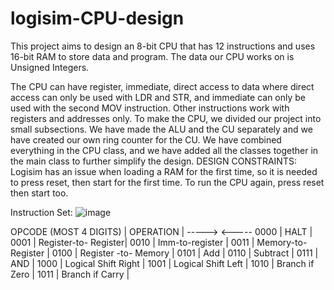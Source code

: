 # logisim-CPU-design
This project aims to design an 8-bit CPU that has 12 instructions and uses 16-bit RAM to store data and program. The data our CPU works on is Unsigned Integers.

The CPU can have register, immediate, direct access to data where direct access can only be used with LDR and STR, and immediate can only be used with the second MOV instruction. Other instructions work with registers and addresses only.
To make the CPU, we divided our project into small subsections. We have made the ALU and the CU separately and we have created our own ring counter for the CU.
We have combined everything in the CPU class, and we have added all the classes together in the main class to further simplify the design. 
DESIGN CONSTRAINTS: Logisim has an issue when loading a RAM for the first time, so it is needed to press reset, then start for the first time. To run the CPU again, press reset then start too.

Instruction Set:
![image](https://github.com/oa2006040/logisim-CPU-design/assets/152556993/db5e4130-f528-4434-bbc3-92cca556bedc)

OPCODE (MOST 4 DIGITS) |	OPERATION             |
----->                                     <-----
0000	                 |   HALT                 |
0001		               |   Register-to- Register|
0010		               |   Imm-to-register      | 
0011		               |   Memory-to-Register   |
0100		               |   Register -to- Memory |
0101		               |   Add                  |
0110		               |   Subtract             |
0111		               |   AND	                |
1000		               |   Logical Shift Right  | 
1001		               |   Logical Shift Left   |
1010                   |   Branch if Zero	      |
1011                   |   Branch if Carry	    | 
